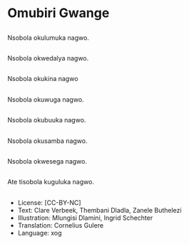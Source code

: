 # Omubiri Gwange

##
Nsobola okulumuka
nagwo.

##
Nsobola okwedalya
nagwo.

##
Nsobola okukina nagwo

##
Nsobola okuwuga
nagwo.

##
Nsobola okubuuka
nagwo.

##
Nsobola okusamba
nagwo.

##
Nsobola okwesega
nagwo.

##
Ate tisobola kuguluka
nagwo.

##
* License: [CC-BY-NC]
* Text: Clare Verbeek, Thembani Dladla, Zanele Buthelezi
* Illustration: Mlungisi Dlamini, Ingrid Schechter
* Translation: Cornelius Gulere
* Language: xog
